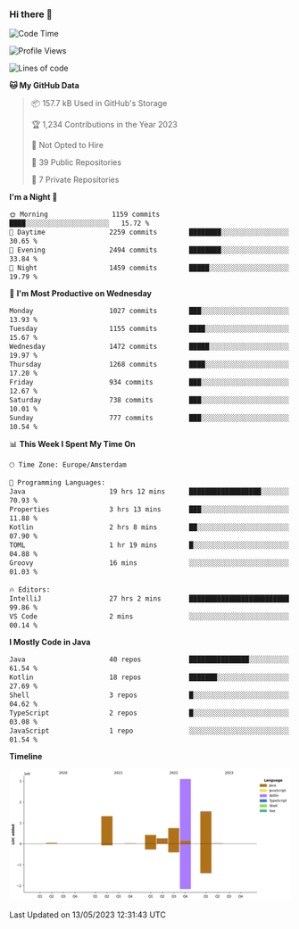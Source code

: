 ### Hi there 👋


<!--START_SECTION:waka-->
![Code Time](http://img.shields.io/badge/Code%20Time-3%2C202%20hrs%2039%20mins-blue)

![Profile Views](http://img.shields.io/badge/Profile%20Views-4-blue)

![Lines of code](https://img.shields.io/badge/From%20Hello%20World%20I%27ve%20Written-7.4%20million%20lines%20of%20code-blue)

**🐱 My GitHub Data** 

> 📦 157.7 kB Used in GitHub's Storage 
 > 
> 🏆 1,234 Contributions in the Year 2023
 > 
> 🚫 Not Opted to Hire
 > 
> 📜 39 Public Repositories 
 > 
> 🔑 7 Private Repositories 
 > 
**I'm a Night 🦉** 

```text
🌞 Morning                1159 commits        ████░░░░░░░░░░░░░░░░░░░░░   15.72 % 
🌆 Daytime                2259 commits        ████████░░░░░░░░░░░░░░░░░   30.65 % 
🌃 Evening                2494 commits        ████████░░░░░░░░░░░░░░░░░   33.84 % 
🌙 Night                  1459 commits        █████░░░░░░░░░░░░░░░░░░░░   19.79 % 
```
📅 **I'm Most Productive on Wednesday** 

```text
Monday                   1027 commits        ███░░░░░░░░░░░░░░░░░░░░░░   13.93 % 
Tuesday                  1155 commits        ████░░░░░░░░░░░░░░░░░░░░░   15.67 % 
Wednesday                1472 commits        █████░░░░░░░░░░░░░░░░░░░░   19.97 % 
Thursday                 1268 commits        ████░░░░░░░░░░░░░░░░░░░░░   17.20 % 
Friday                   934 commits         ███░░░░░░░░░░░░░░░░░░░░░░   12.67 % 
Saturday                 738 commits         ███░░░░░░░░░░░░░░░░░░░░░░   10.01 % 
Sunday                   777 commits         ███░░░░░░░░░░░░░░░░░░░░░░   10.54 % 
```


📊 **This Week I Spent My Time On** 

```text
🕑︎ Time Zone: Europe/Amsterdam

💬 Programming Languages: 
Java                     19 hrs 12 mins      ██████████████████░░░░░░░   70.93 % 
Properties               3 hrs 13 mins       ███░░░░░░░░░░░░░░░░░░░░░░   11.88 % 
Kotlin                   2 hrs 8 mins        ██░░░░░░░░░░░░░░░░░░░░░░░   07.90 % 
TOML                     1 hr 19 mins        █░░░░░░░░░░░░░░░░░░░░░░░░   04.88 % 
Groovy                   16 mins             ░░░░░░░░░░░░░░░░░░░░░░░░░   01.03 % 

🔥 Editors: 
IntelliJ                 27 hrs 2 mins       █████████████████████████   99.86 % 
VS Code                  2 mins              ░░░░░░░░░░░░░░░░░░░░░░░░░   00.14 % 
```

**I Mostly Code in Java** 

```text
Java                     40 repos            ███████████████░░░░░░░░░░   61.54 % 
Kotlin                   18 repos            ███████░░░░░░░░░░░░░░░░░░   27.69 % 
Shell                    3 repos             █░░░░░░░░░░░░░░░░░░░░░░░░   04.62 % 
TypeScript               2 repos             █░░░░░░░░░░░░░░░░░░░░░░░░   03.08 % 
JavaScript               1 repo              ░░░░░░░░░░░░░░░░░░░░░░░░░   01.54 % 
```



**Timeline**

![Lines of Code chart](https://raw.githubusercontent.com/powercasgamer/powercasgamer/master/assets/bar_graph.png)


 Last Updated on 13/05/2023 12:31:43 UTC
<!--END_SECTION:waka-->
